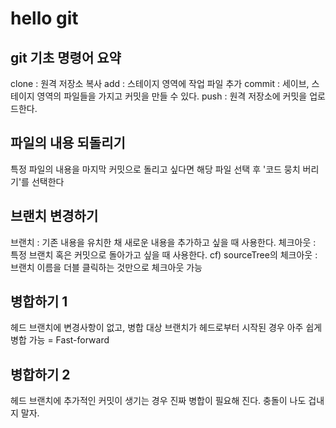 # hello git

## git 기초 명령어 요약

clone : 원격 저장소 복사
add : 스테이지 영역에 작업 파일 추가
commit : 세이브, 스테이지 영역의 파일들을 가지고 커밋을 만들 수 있다.
push : 원격 저장소에 커밋을 업로드한다.

## 파일의 내용 되돌리기
특정 파일의 내용을 마지막 커밋으로 돌리고 싶다면 해당 파일 선택 후 '코드 뭉치 버리기'를 선택한다

## 브랜치 변경하기
브랜치 : 기존 내용을 유치한 채 새로운 내용을 추가하고 싶을 때 사용한다.
체크아웃 : 특정 브랜치 혹은 커밋으로 돌아가고 싶을 때 사용한다.
cf) sourceTree의 체크아웃 : 브랜치 이름을 더블 클릭하는 것만으로 체크아웃 가능

## 병합하기 1

헤드 브랜치에 변경사항이 없고, 병합 대상 브랜치가 헤드로부터 시작된 경우 아주 쉽게 병합 가능 = Fast-forward

## 병합하기 2
헤드 브랜치에 추가적인 커밋이 생기는 경우 진짜 병합이 필요해 진다.
충돌이 나도 겁내지 말자.
